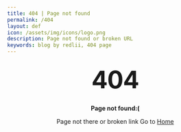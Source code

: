 ```yaml
---
title: 404 | Page not found
permalink: /404
layout: def
icon: /assets/img/icons/logo.png
description: Page not found or broken URL
keywords: blog by redlii, 404 page
---
```


<style type="text/css" media="screen">
  .container {
    margin: 10px auto;
    max-width: 600px;
    text-align: center;
  }
  h1 {
    margin: 30px 0;
    font-size: 4em;
    line-height: 1;
    letter-spacing: -1px;
  }
</style>

<div class="container">
  <h1>404</h1>
  <p><strong>Page not found:(</strong></p>
  <p>Page not there or broken link Go to <a class="linkhai" href="/">Home</a> </p>
</div>

